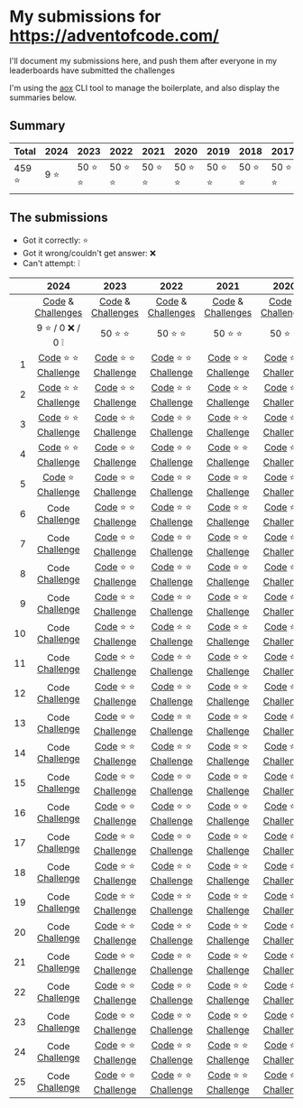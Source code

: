 # My submissions for https://adventofcode.com/

I'll document my submissions here, and push them after everyone in my 
leaderboards have submitted the challenges

I'm using the [aox] CLI tool to manage the boilerplate, and also display the
summaries below.

[aox]: https://github.com/costas-basdekis/aox

## Summary

[//]: # (event-summary-start)

| Total | 2024 | 2023 | 2022 | 2021 | 2020 | 2019 | 2018 | 2017 | 2016 | 2015 |
| --- | --- | --- | --- | --- | --- | --- | --- | --- | --- | --- |
| 459 :star: | 9 :star: | 50 :star: :star: | 50 :star: :star: | 50 :star: :star: | 50 :star: :star: | 50 :star: :star: | 50 :star: :star: | 50 :star: :star: | 50 :star: :star: | 50 :star: :star: |

[//]: # (event-summary-end)

## The submissions

* Got it correctly: :star:
* Got it wrong/couldn't get answer: :x:
* Can't attempt: :grey_exclamation:

[//]: # (submissions-start)

|       | 2024                                                 | 2023                                                 | 2022                                                 | 2021                                                 | 2020                                                 | 2019                                                 | 2018                                                 | 2017                                                 | 2016                                                 | 2015                                                 |
|  ---: | :---:                                                | :---:                                                | :---:                                                | :---:                                                | :---:                                                | :---:                                                | :---:                                                | :---:                                                | :---:                                                | :---:                                                |
|       | [Code][co-24]    &             [Challenges][ch-24]   | [Code][co-23]    &             [Challenges][ch-23]   | [Code][co-22]    &             [Challenges][ch-22]   | [Code][co-21]    &             [Challenges][ch-21]   | [Code][co-20]    &             [Challenges][ch-20]   | [Code][co-19]    &             [Challenges][ch-19]   | [Code][co-18]    &             [Challenges][ch-18]   | [Code][co-17]    &             [Challenges][ch-17]   | [Code][co-16]    &             [Challenges][ch-16]   | [Code][co-15]    &             [Challenges][ch-15]   |
|       | 9 :star: / 0 :x: / 0 :grey_exclamation:              | 50 :star: :star:                                     | 50 :star: :star:                                     | 50 :star: :star:                                     | 50 :star: :star:                                     | 50 :star: :star:                                     | 50 :star: :star:                                     | 50 :star: :star:                                     | 50 :star: :star:                                     | 50 :star: :star:                                     |
|  1    | [Code][co-24-01] :star: :star: [Challenge][ch-24-01] | [Code][co-23-01] :star: :star: [Challenge][ch-23-01] | [Code][co-22-01] :star: :star: [Challenge][ch-22-01] | [Code][co-21-01] :star: :star: [Challenge][ch-21-01] | [Code][co-20-01] :star: :star: [Challenge][ch-20-01] | [Code][co-19-01] :star: :star: [Challenge][ch-19-01] | [Code][co-18-01] :star: :star: [Challenge][ch-18-01] | [Code][co-17-01] :star: :star: [Challenge][ch-17-01] | [Code][co-16-01] :star: :star: [Challenge][ch-16-01] | [Code][co-15-01] :star: :star: [Challenge][ch-15-01] |
|  2    | [Code][co-24-02] :star: :star: [Challenge][ch-24-02] | [Code][co-23-02] :star: :star: [Challenge][ch-23-02] | [Code][co-22-02] :star: :star: [Challenge][ch-22-02] | [Code][co-21-02] :star: :star: [Challenge][ch-21-02] | [Code][co-20-02] :star: :star: [Challenge][ch-20-02] | [Code][co-19-02] :star: :star: [Challenge][ch-19-02] | [Code][co-18-02] :star: :star: [Challenge][ch-18-02] | [Code][co-17-02] :star: :star: [Challenge][ch-17-02] | [Code][co-16-02] :star: :star: [Challenge][ch-16-02] | [Code][co-15-02] :star: :star: [Challenge][ch-15-02] |
|  3    | [Code][co-24-03] :star: :star: [Challenge][ch-24-03] | [Code][co-23-03] :star: :star: [Challenge][ch-23-03] | [Code][co-22-03] :star: :star: [Challenge][ch-22-03] | [Code][co-21-03] :star: :star: [Challenge][ch-21-03] | [Code][co-20-03] :star: :star: [Challenge][ch-20-03] | [Code][co-19-03] :star: :star: [Challenge][ch-19-03] | [Code][co-18-03] :star: :star: [Challenge][ch-18-03] | [Code][co-17-03] :star: :star: [Challenge][ch-17-03] | [Code][co-16-03] :star: :star: [Challenge][ch-16-03] | [Code][co-15-03] :star: :star: [Challenge][ch-15-03] |
|  4    | [Code][co-24-04] :star: :star: [Challenge][ch-24-04] | [Code][co-23-04] :star: :star: [Challenge][ch-23-04] | [Code][co-22-04] :star: :star: [Challenge][ch-22-04] | [Code][co-21-04] :star: :star: [Challenge][ch-21-04] | [Code][co-20-04] :star: :star: [Challenge][ch-20-04] | [Code][co-19-04] :star: :star: [Challenge][ch-19-04] | [Code][co-18-04] :star: :star: [Challenge][ch-18-04] | [Code][co-17-04] :star: :star: [Challenge][ch-17-04] | [Code][co-16-04] :star: :star: [Challenge][ch-16-04] | [Code][co-15-04] :star: :star: [Challenge][ch-15-04] |
|  5    | [Code][co-24-05] :star:        [Challenge][ch-24-05] | [Code][co-23-05] :star: :star: [Challenge][ch-23-05] | [Code][co-22-05] :star: :star: [Challenge][ch-22-05] | [Code][co-21-05] :star: :star: [Challenge][ch-21-05] | [Code][co-20-05] :star: :star: [Challenge][ch-20-05] | [Code][co-19-05] :star: :star: [Challenge][ch-19-05] | [Code][co-18-05] :star: :star: [Challenge][ch-18-05] | [Code][co-17-05] :star: :star: [Challenge][ch-17-05] | [Code][co-16-05] :star: :star: [Challenge][ch-16-05] | [Code][co-15-05] :star: :star: [Challenge][ch-15-05] |
|  6    | Code                           [Challenge][ch-24-06] | [Code][co-23-06] :star: :star: [Challenge][ch-23-06] | [Code][co-22-06] :star: :star: [Challenge][ch-22-06] | [Code][co-21-06] :star: :star: [Challenge][ch-21-06] | [Code][co-20-06] :star: :star: [Challenge][ch-20-06] | [Code][co-19-06] :star: :star: [Challenge][ch-19-06] | [Code][co-18-06] :star: :star: [Challenge][ch-18-06] | [Code][co-17-06] :star: :star: [Challenge][ch-17-06] | [Code][co-16-06] :star: :star: [Challenge][ch-16-06] | [Code][co-15-06] :star: :star: [Challenge][ch-15-06] |
|  7    | Code                           [Challenge][ch-24-07] | [Code][co-23-07] :star: :star: [Challenge][ch-23-07] | [Code][co-22-07] :star: :star: [Challenge][ch-22-07] | [Code][co-21-07] :star: :star: [Challenge][ch-21-07] | [Code][co-20-07] :star: :star: [Challenge][ch-20-07] | [Code][co-19-07] :star: :star: [Challenge][ch-19-07] | [Code][co-18-07] :star: :star: [Challenge][ch-18-07] | [Code][co-17-07] :star: :star: [Challenge][ch-17-07] | [Code][co-16-07] :star: :star: [Challenge][ch-16-07] | [Code][co-15-07] :star: :star: [Challenge][ch-15-07] |
|  8    | Code                           [Challenge][ch-24-08] | [Code][co-23-08] :star: :star: [Challenge][ch-23-08] | [Code][co-22-08] :star: :star: [Challenge][ch-22-08] | [Code][co-21-08] :star: :star: [Challenge][ch-21-08] | [Code][co-20-08] :star: :star: [Challenge][ch-20-08] | [Code][co-19-08] :star: :star: [Challenge][ch-19-08] | [Code][co-18-08] :star: :star: [Challenge][ch-18-08] | [Code][co-17-08] :star: :star: [Challenge][ch-17-08] | [Code][co-16-08] :star: :star: [Challenge][ch-16-08] | [Code][co-15-08] :star: :star: [Challenge][ch-15-08] |
|  9    | Code                           [Challenge][ch-24-09] | [Code][co-23-09] :star: :star: [Challenge][ch-23-09] | [Code][co-22-09] :star: :star: [Challenge][ch-22-09] | [Code][co-21-09] :star: :star: [Challenge][ch-21-09] | [Code][co-20-09] :star: :star: [Challenge][ch-20-09] | [Code][co-19-09] :star: :star: [Challenge][ch-19-09] | [Code][co-18-09] :star: :star: [Challenge][ch-18-09] | [Code][co-17-09] :star: :star: [Challenge][ch-17-09] | [Code][co-16-09] :star: :star: [Challenge][ch-16-09] | [Code][co-15-09] :star: :star: [Challenge][ch-15-09] |
| 10    | Code                           [Challenge][ch-24-10] | [Code][co-23-10] :star: :star: [Challenge][ch-23-10] | [Code][co-22-10] :star: :star: [Challenge][ch-22-10] | [Code][co-21-10] :star: :star: [Challenge][ch-21-10] | [Code][co-20-10] :star: :star: [Challenge][ch-20-10] | [Code][co-19-10] :star: :star: [Challenge][ch-19-10] | [Code][co-18-10] :star: :star: [Challenge][ch-18-10] | [Code][co-17-10] :star: :star: [Challenge][ch-17-10] | [Code][co-16-10] :star: :star: [Challenge][ch-16-10] | [Code][co-15-10] :star: :star: [Challenge][ch-15-10] |
| 11    | Code                           [Challenge][ch-24-11] | [Code][co-23-11] :star: :star: [Challenge][ch-23-11] | [Code][co-22-11] :star: :star: [Challenge][ch-22-11] | [Code][co-21-11] :star: :star: [Challenge][ch-21-11] | [Code][co-20-11] :star: :star: [Challenge][ch-20-11] | [Code][co-19-11] :star: :star: [Challenge][ch-19-11] | [Code][co-18-11] :star: :star: [Challenge][ch-18-11] | [Code][co-17-11] :star: :star: [Challenge][ch-17-11] | [Code][co-16-11] :star: :star: [Challenge][ch-16-11] | [Code][co-15-11] :star: :star: [Challenge][ch-15-11] |
| 12    | Code                           [Challenge][ch-24-12] | [Code][co-23-12] :star: :star: [Challenge][ch-23-12] | [Code][co-22-12] :star: :star: [Challenge][ch-22-12] | [Code][co-21-12] :star: :star: [Challenge][ch-21-12] | [Code][co-20-12] :star: :star: [Challenge][ch-20-12] | [Code][co-19-12] :star: :star: [Challenge][ch-19-12] | [Code][co-18-12] :star: :star: [Challenge][ch-18-12] | [Code][co-17-12] :star: :star: [Challenge][ch-17-12] | [Code][co-16-12] :star: :star: [Challenge][ch-16-12] | [Code][co-15-12] :star: :star: [Challenge][ch-15-12] |
| 13    | Code                           [Challenge][ch-24-13] | [Code][co-23-13] :star: :star: [Challenge][ch-23-13] | [Code][co-22-13] :star: :star: [Challenge][ch-22-13] | [Code][co-21-13] :star: :star: [Challenge][ch-21-13] | [Code][co-20-13] :star: :star: [Challenge][ch-20-13] | [Code][co-19-13] :star: :star: [Challenge][ch-19-13] | [Code][co-18-13] :star: :star: [Challenge][ch-18-13] | [Code][co-17-13] :star: :star: [Challenge][ch-17-13] | [Code][co-16-13] :star: :star: [Challenge][ch-16-13] | [Code][co-15-13] :star: :star: [Challenge][ch-15-13] |
| 14    | Code                           [Challenge][ch-24-14] | [Code][co-23-14] :star: :star: [Challenge][ch-23-14] | [Code][co-22-14] :star: :star: [Challenge][ch-22-14] | [Code][co-21-14] :star: :star: [Challenge][ch-21-14] | [Code][co-20-14] :star: :star: [Challenge][ch-20-14] | [Code][co-19-14] :star: :star: [Challenge][ch-19-14] | [Code][co-18-14] :star: :star: [Challenge][ch-18-14] | [Code][co-17-14] :star: :star: [Challenge][ch-17-14] | [Code][co-16-14] :star: :star: [Challenge][ch-16-14] | [Code][co-15-14] :star: :star: [Challenge][ch-15-14] |
| 15    | Code                           [Challenge][ch-24-15] | [Code][co-23-15] :star: :star: [Challenge][ch-23-15] | [Code][co-22-15] :star: :star: [Challenge][ch-22-15] | [Code][co-21-15] :star: :star: [Challenge][ch-21-15] | [Code][co-20-15] :star: :star: [Challenge][ch-20-15] | [Code][co-19-15] :star: :star: [Challenge][ch-19-15] | [Code][co-18-15] :star: :star: [Challenge][ch-18-15] | [Code][co-17-15] :star: :star: [Challenge][ch-17-15] | [Code][co-16-15] :star: :star: [Challenge][ch-16-15] | [Code][co-15-15] :star: :star: [Challenge][ch-15-15] |
| 16    | Code                           [Challenge][ch-24-16] | [Code][co-23-16] :star: :star: [Challenge][ch-23-16] | [Code][co-22-16] :star: :star: [Challenge][ch-22-16] | [Code][co-21-16] :star: :star: [Challenge][ch-21-16] | [Code][co-20-16] :star: :star: [Challenge][ch-20-16] | [Code][co-19-16] :star: :star: [Challenge][ch-19-16] | [Code][co-18-16] :star: :star: [Challenge][ch-18-16] | [Code][co-17-16] :star: :star: [Challenge][ch-17-16] | [Code][co-16-16] :star: :star: [Challenge][ch-16-16] | [Code][co-15-16] :star: :star: [Challenge][ch-15-16] |
| 17    | Code                           [Challenge][ch-24-17] | [Code][co-23-17] :star: :star: [Challenge][ch-23-17] | [Code][co-22-17] :star: :star: [Challenge][ch-22-17] | [Code][co-21-17] :star: :star: [Challenge][ch-21-17] | [Code][co-20-17] :star: :star: [Challenge][ch-20-17] | [Code][co-19-17] :star: :star: [Challenge][ch-19-17] | [Code][co-18-17] :star: :star: [Challenge][ch-18-17] | [Code][co-17-17] :star: :star: [Challenge][ch-17-17] | [Code][co-16-17] :star: :star: [Challenge][ch-16-17] | [Code][co-15-17] :star: :star: [Challenge][ch-15-17] |
| 18    | Code                           [Challenge][ch-24-18] | [Code][co-23-18] :star: :star: [Challenge][ch-23-18] | [Code][co-22-18] :star: :star: [Challenge][ch-22-18] | [Code][co-21-18] :star: :star: [Challenge][ch-21-18] | [Code][co-20-18] :star: :star: [Challenge][ch-20-18] | [Code][co-19-18] :star: :star: [Challenge][ch-19-18] | [Code][co-18-18] :star: :star: [Challenge][ch-18-18] | [Code][co-17-18] :star: :star: [Challenge][ch-17-18] | [Code][co-16-18] :star: :star: [Challenge][ch-16-18] | [Code][co-15-18] :star: :star: [Challenge][ch-15-18] |
| 19    | Code                           [Challenge][ch-24-19] | [Code][co-23-19] :star: :star: [Challenge][ch-23-19] | [Code][co-22-19] :star: :star: [Challenge][ch-22-19] | [Code][co-21-19] :star: :star: [Challenge][ch-21-19] | [Code][co-20-19] :star: :star: [Challenge][ch-20-19] | [Code][co-19-19] :star: :star: [Challenge][ch-19-19] | [Code][co-18-19] :star: :star: [Challenge][ch-18-19] | [Code][co-17-19] :star: :star: [Challenge][ch-17-19] | [Code][co-16-19] :star: :star: [Challenge][ch-16-19] | [Code][co-15-19] :star: :star: [Challenge][ch-15-19] |
| 20    | Code                           [Challenge][ch-24-20] | [Code][co-23-20] :star: :star: [Challenge][ch-23-20] | [Code][co-22-20] :star: :star: [Challenge][ch-22-20] | [Code][co-21-20] :star: :star: [Challenge][ch-21-20] | [Code][co-20-20] :star: :star: [Challenge][ch-20-20] | [Code][co-19-20] :star: :star: [Challenge][ch-19-20] | [Code][co-18-20] :star: :star: [Challenge][ch-18-20] | [Code][co-17-20] :star: :star: [Challenge][ch-17-20] | [Code][co-16-20] :star: :star: [Challenge][ch-16-20] | [Code][co-15-20] :star: :star: [Challenge][ch-15-20] |
| 21    | Code                           [Challenge][ch-24-21] | [Code][co-23-21] :star: :star: [Challenge][ch-23-21] | [Code][co-22-21] :star: :star: [Challenge][ch-22-21] | [Code][co-21-21] :star: :star: [Challenge][ch-21-21] | [Code][co-20-21] :star: :star: [Challenge][ch-20-21] | [Code][co-19-21] :star: :star: [Challenge][ch-19-21] | [Code][co-18-21] :star: :star: [Challenge][ch-18-21] | [Code][co-17-21] :star: :star: [Challenge][ch-17-21] | [Code][co-16-21] :star: :star: [Challenge][ch-16-21] | [Code][co-15-21] :star: :star: [Challenge][ch-15-21] |
| 22    | Code                           [Challenge][ch-24-22] | [Code][co-23-22] :star: :star: [Challenge][ch-23-22] | [Code][co-22-22] :star: :star: [Challenge][ch-22-22] | [Code][co-21-22] :star: :star: [Challenge][ch-21-22] | [Code][co-20-22] :star: :star: [Challenge][ch-20-22] | [Code][co-19-22] :star: :star: [Challenge][ch-19-22] | [Code][co-18-22] :star: :star: [Challenge][ch-18-22] | [Code][co-17-22] :star: :star: [Challenge][ch-17-22] | [Code][co-16-22] :star: :star: [Challenge][ch-16-22] | [Code][co-15-22] :star: :star: [Challenge][ch-15-22] |
| 23    | Code                           [Challenge][ch-24-23] | [Code][co-23-23] :star: :star: [Challenge][ch-23-23] | [Code][co-22-23] :star: :star: [Challenge][ch-22-23] | [Code][co-21-23] :star: :star: [Challenge][ch-21-23] | [Code][co-20-23] :star: :star: [Challenge][ch-20-23] | [Code][co-19-23] :star: :star: [Challenge][ch-19-23] | [Code][co-18-23] :star: :star: [Challenge][ch-18-23] | [Code][co-17-23] :star: :star: [Challenge][ch-17-23] | [Code][co-16-23] :star: :star: [Challenge][ch-16-23] | [Code][co-15-23] :star: :star: [Challenge][ch-15-23] |
| 24    | Code                           [Challenge][ch-24-24] | [Code][co-23-24] :star: :star: [Challenge][ch-23-24] | [Code][co-22-24] :star: :star: [Challenge][ch-22-24] | [Code][co-21-24] :star: :star: [Challenge][ch-21-24] | [Code][co-20-24] :star: :star: [Challenge][ch-20-24] | [Code][co-19-24] :star: :star: [Challenge][ch-19-24] | [Code][co-18-24] :star: :star: [Challenge][ch-18-24] | [Code][co-17-24] :star: :star: [Challenge][ch-17-24] | [Code][co-16-24] :star: :star: [Challenge][ch-16-24] | [Code][co-15-24] :star: :star: [Challenge][ch-15-24] |
| 25    | Code                           [Challenge][ch-24-25] | [Code][co-23-25] :star: :star: [Challenge][ch-23-25] | [Code][co-22-25] :star: :star: [Challenge][ch-22-25] | [Code][co-21-25] :star: :star: [Challenge][ch-21-25] | [Code][co-20-25] :star: :star: [Challenge][ch-20-25] | [Code][co-19-25] :star: :star: [Challenge][ch-19-25] | [Code][co-18-25] :star: :star: [Challenge][ch-18-25] | [Code][co-17-25] :star: :star: [Challenge][ch-17-25] | [Code][co-16-25] :star: :star: [Challenge][ch-16-25] | [Code][co-15-25] :star: :star: [Challenge][ch-15-25] |

[ch-24]: https://adventofcode.com/2024
[co-24]: year_2024
[ch-24-01]: https://adventofcode.com/2024/day/1
[co-24-01]: year_2024/day_01
[ch-24-02]: https://adventofcode.com/2024/day/2
[co-24-02]: year_2024/day_02
[ch-24-03]: https://adventofcode.com/2024/day/3
[co-24-03]: year_2024/day_03
[ch-24-04]: https://adventofcode.com/2024/day/4
[co-24-04]: year_2024/day_04
[ch-24-05]: https://adventofcode.com/2024/day/5
[co-24-05]: year_2024/day_05
[ch-24-06]: https://adventofcode.com/2024/day/6
[co-24-06]: year_2024/day_06
[ch-24-07]: https://adventofcode.com/2024/day/7
[co-24-07]: year_2024/day_07
[ch-24-08]: https://adventofcode.com/2024/day/8
[co-24-08]: year_2024/day_08
[ch-24-09]: https://adventofcode.com/2024/day/9
[co-24-09]: year_2024/day_09
[ch-24-10]: https://adventofcode.com/2024/day/10
[co-24-10]: year_2024/day_10
[ch-24-11]: https://adventofcode.com/2024/day/11
[co-24-11]: year_2024/day_11
[ch-24-12]: https://adventofcode.com/2024/day/12
[co-24-12]: year_2024/day_12
[ch-24-13]: https://adventofcode.com/2024/day/13
[co-24-13]: year_2024/day_13
[ch-24-14]: https://adventofcode.com/2024/day/14
[co-24-14]: year_2024/day_14
[ch-24-15]: https://adventofcode.com/2024/day/15
[co-24-15]: year_2024/day_15
[ch-24-16]: https://adventofcode.com/2024/day/16
[co-24-16]: year_2024/day_16
[ch-24-17]: https://adventofcode.com/2024/day/17
[co-24-17]: year_2024/day_17
[ch-24-18]: https://adventofcode.com/2024/day/18
[co-24-18]: year_2024/day_18
[ch-24-19]: https://adventofcode.com/2024/day/19
[co-24-19]: year_2024/day_19
[ch-24-20]: https://adventofcode.com/2024/day/20
[co-24-20]: year_2024/day_20
[ch-24-21]: https://adventofcode.com/2024/day/21
[co-24-21]: year_2024/day_21
[ch-24-22]: https://adventofcode.com/2024/day/22
[co-24-22]: year_2024/day_22
[ch-24-23]: https://adventofcode.com/2024/day/23
[co-24-23]: year_2024/day_23
[ch-24-24]: https://adventofcode.com/2024/day/24
[co-24-24]: year_2024/day_24
[ch-24-25]: https://adventofcode.com/2024/day/25
[co-24-25]: year_2024/day_25

[ch-23]: https://adventofcode.com/2023
[co-23]: year_2023
[ch-23-01]: https://adventofcode.com/2023/day/1
[co-23-01]: year_2023/day_01
[ch-23-02]: https://adventofcode.com/2023/day/2
[co-23-02]: year_2023/day_02
[ch-23-03]: https://adventofcode.com/2023/day/3
[co-23-03]: year_2023/day_03
[ch-23-04]: https://adventofcode.com/2023/day/4
[co-23-04]: year_2023/day_04
[ch-23-05]: https://adventofcode.com/2023/day/5
[co-23-05]: year_2023/day_05
[ch-23-06]: https://adventofcode.com/2023/day/6
[co-23-06]: year_2023/day_06
[ch-23-07]: https://adventofcode.com/2023/day/7
[co-23-07]: year_2023/day_07
[ch-23-08]: https://adventofcode.com/2023/day/8
[co-23-08]: year_2023/day_08
[ch-23-09]: https://adventofcode.com/2023/day/9
[co-23-09]: year_2023/day_09
[ch-23-10]: https://adventofcode.com/2023/day/10
[co-23-10]: year_2023/day_10
[ch-23-11]: https://adventofcode.com/2023/day/11
[co-23-11]: year_2023/day_11
[ch-23-12]: https://adventofcode.com/2023/day/12
[co-23-12]: year_2023/day_12
[ch-23-13]: https://adventofcode.com/2023/day/13
[co-23-13]: year_2023/day_13
[ch-23-14]: https://adventofcode.com/2023/day/14
[co-23-14]: year_2023/day_14
[ch-23-15]: https://adventofcode.com/2023/day/15
[co-23-15]: year_2023/day_15
[ch-23-16]: https://adventofcode.com/2023/day/16
[co-23-16]: year_2023/day_16
[ch-23-17]: https://adventofcode.com/2023/day/17
[co-23-17]: year_2023/day_17
[ch-23-18]: https://adventofcode.com/2023/day/18
[co-23-18]: year_2023/day_18
[ch-23-19]: https://adventofcode.com/2023/day/19
[co-23-19]: year_2023/day_19
[ch-23-20]: https://adventofcode.com/2023/day/20
[co-23-20]: year_2023/day_20
[ch-23-21]: https://adventofcode.com/2023/day/21
[co-23-21]: year_2023/day_21
[ch-23-22]: https://adventofcode.com/2023/day/22
[co-23-22]: year_2023/day_22
[ch-23-23]: https://adventofcode.com/2023/day/23
[co-23-23]: year_2023/day_23
[ch-23-24]: https://adventofcode.com/2023/day/24
[co-23-24]: year_2023/day_24
[ch-23-25]: https://adventofcode.com/2023/day/25
[co-23-25]: year_2023/day_25

[ch-22]: https://adventofcode.com/2022
[co-22]: year_2022
[ch-22-01]: https://adventofcode.com/2022/day/1
[co-22-01]: year_2022/day_01
[ch-22-02]: https://adventofcode.com/2022/day/2
[co-22-02]: year_2022/day_02
[ch-22-03]: https://adventofcode.com/2022/day/3
[co-22-03]: year_2022/day_03
[ch-22-04]: https://adventofcode.com/2022/day/4
[co-22-04]: year_2022/day_04
[ch-22-05]: https://adventofcode.com/2022/day/5
[co-22-05]: year_2022/day_05
[ch-22-06]: https://adventofcode.com/2022/day/6
[co-22-06]: year_2022/day_06
[ch-22-07]: https://adventofcode.com/2022/day/7
[co-22-07]: year_2022/day_07
[ch-22-08]: https://adventofcode.com/2022/day/8
[co-22-08]: year_2022/day_08
[ch-22-09]: https://adventofcode.com/2022/day/9
[co-22-09]: year_2022/day_09
[ch-22-10]: https://adventofcode.com/2022/day/10
[co-22-10]: year_2022/day_10
[ch-22-11]: https://adventofcode.com/2022/day/11
[co-22-11]: year_2022/day_11
[ch-22-12]: https://adventofcode.com/2022/day/12
[co-22-12]: year_2022/day_12
[ch-22-13]: https://adventofcode.com/2022/day/13
[co-22-13]: year_2022/day_13
[ch-22-14]: https://adventofcode.com/2022/day/14
[co-22-14]: year_2022/day_14
[ch-22-15]: https://adventofcode.com/2022/day/15
[co-22-15]: year_2022/day_15
[ch-22-16]: https://adventofcode.com/2022/day/16
[co-22-16]: year_2022/day_16
[ch-22-17]: https://adventofcode.com/2022/day/17
[co-22-17]: year_2022/day_17
[ch-22-18]: https://adventofcode.com/2022/day/18
[co-22-18]: year_2022/day_18
[ch-22-19]: https://adventofcode.com/2022/day/19
[co-22-19]: year_2022/day_19
[ch-22-20]: https://adventofcode.com/2022/day/20
[co-22-20]: year_2022/day_20
[ch-22-21]: https://adventofcode.com/2022/day/21
[co-22-21]: year_2022/day_21
[ch-22-22]: https://adventofcode.com/2022/day/22
[co-22-22]: year_2022/day_22
[ch-22-23]: https://adventofcode.com/2022/day/23
[co-22-23]: year_2022/day_23
[ch-22-24]: https://adventofcode.com/2022/day/24
[co-22-24]: year_2022/day_24
[ch-22-25]: https://adventofcode.com/2022/day/25
[co-22-25]: year_2022/day_25

[ch-21]: https://adventofcode.com/2021
[co-21]: year_2021
[ch-21-01]: https://adventofcode.com/2021/day/1
[co-21-01]: year_2021/day_01
[ch-21-02]: https://adventofcode.com/2021/day/2
[co-21-02]: year_2021/day_02
[ch-21-03]: https://adventofcode.com/2021/day/3
[co-21-03]: year_2021/day_03
[ch-21-04]: https://adventofcode.com/2021/day/4
[co-21-04]: year_2021/day_04
[ch-21-05]: https://adventofcode.com/2021/day/5
[co-21-05]: year_2021/day_05
[ch-21-06]: https://adventofcode.com/2021/day/6
[co-21-06]: year_2021/day_06
[ch-21-07]: https://adventofcode.com/2021/day/7
[co-21-07]: year_2021/day_07
[ch-21-08]: https://adventofcode.com/2021/day/8
[co-21-08]: year_2021/day_08
[ch-21-09]: https://adventofcode.com/2021/day/9
[co-21-09]: year_2021/day_09
[ch-21-10]: https://adventofcode.com/2021/day/10
[co-21-10]: year_2021/day_10
[ch-21-11]: https://adventofcode.com/2021/day/11
[co-21-11]: year_2021/day_11
[ch-21-12]: https://adventofcode.com/2021/day/12
[co-21-12]: year_2021/day_12
[ch-21-13]: https://adventofcode.com/2021/day/13
[co-21-13]: year_2021/day_13
[ch-21-14]: https://adventofcode.com/2021/day/14
[co-21-14]: year_2021/day_14
[ch-21-15]: https://adventofcode.com/2021/day/15
[co-21-15]: year_2021/day_15
[ch-21-16]: https://adventofcode.com/2021/day/16
[co-21-16]: year_2021/day_16
[ch-21-17]: https://adventofcode.com/2021/day/17
[co-21-17]: year_2021/day_17
[ch-21-18]: https://adventofcode.com/2021/day/18
[co-21-18]: year_2021/day_18
[ch-21-19]: https://adventofcode.com/2021/day/19
[co-21-19]: year_2021/day_19
[ch-21-20]: https://adventofcode.com/2021/day/20
[co-21-20]: year_2021/day_20
[ch-21-21]: https://adventofcode.com/2021/day/21
[co-21-21]: year_2021/day_21
[ch-21-22]: https://adventofcode.com/2021/day/22
[co-21-22]: year_2021/day_22
[ch-21-23]: https://adventofcode.com/2021/day/23
[co-21-23]: year_2021/day_23
[ch-21-24]: https://adventofcode.com/2021/day/24
[co-21-24]: year_2021/day_24
[ch-21-25]: https://adventofcode.com/2021/day/25
[co-21-25]: year_2021/day_25

[ch-20]: https://adventofcode.com/2020
[co-20]: year_2020
[ch-20-01]: https://adventofcode.com/2020/day/1
[co-20-01]: year_2020/day_01
[ch-20-02]: https://adventofcode.com/2020/day/2
[co-20-02]: year_2020/day_02
[ch-20-03]: https://adventofcode.com/2020/day/3
[co-20-03]: year_2020/day_03
[ch-20-04]: https://adventofcode.com/2020/day/4
[co-20-04]: year_2020/day_04
[ch-20-05]: https://adventofcode.com/2020/day/5
[co-20-05]: year_2020/day_05
[ch-20-06]: https://adventofcode.com/2020/day/6
[co-20-06]: year_2020/day_06
[ch-20-07]: https://adventofcode.com/2020/day/7
[co-20-07]: year_2020/day_07
[ch-20-08]: https://adventofcode.com/2020/day/8
[co-20-08]: year_2020/day_08
[ch-20-09]: https://adventofcode.com/2020/day/9
[co-20-09]: year_2020/day_09
[ch-20-10]: https://adventofcode.com/2020/day/10
[co-20-10]: year_2020/day_10
[ch-20-11]: https://adventofcode.com/2020/day/11
[co-20-11]: year_2020/day_11
[ch-20-12]: https://adventofcode.com/2020/day/12
[co-20-12]: year_2020/day_12
[ch-20-13]: https://adventofcode.com/2020/day/13
[co-20-13]: year_2020/day_13
[ch-20-14]: https://adventofcode.com/2020/day/14
[co-20-14]: year_2020/day_14
[ch-20-15]: https://adventofcode.com/2020/day/15
[co-20-15]: year_2020/day_15
[ch-20-16]: https://adventofcode.com/2020/day/16
[co-20-16]: year_2020/day_16
[ch-20-17]: https://adventofcode.com/2020/day/17
[co-20-17]: year_2020/day_17
[ch-20-18]: https://adventofcode.com/2020/day/18
[co-20-18]: year_2020/day_18
[ch-20-19]: https://adventofcode.com/2020/day/19
[co-20-19]: year_2020/day_19
[ch-20-20]: https://adventofcode.com/2020/day/20
[co-20-20]: year_2020/day_20
[ch-20-21]: https://adventofcode.com/2020/day/21
[co-20-21]: year_2020/day_21
[ch-20-22]: https://adventofcode.com/2020/day/22
[co-20-22]: year_2020/day_22
[ch-20-23]: https://adventofcode.com/2020/day/23
[co-20-23]: year_2020/day_23
[ch-20-24]: https://adventofcode.com/2020/day/24
[co-20-24]: year_2020/day_24
[ch-20-25]: https://adventofcode.com/2020/day/25
[co-20-25]: year_2020/day_25

[ch-19]: https://adventofcode.com/2019
[co-19]: year_2019
[ch-19-01]: https://adventofcode.com/2019/day/1
[co-19-01]: year_2019/day_01
[ch-19-02]: https://adventofcode.com/2019/day/2
[co-19-02]: year_2019/day_02
[ch-19-03]: https://adventofcode.com/2019/day/3
[co-19-03]: year_2019/day_03
[ch-19-04]: https://adventofcode.com/2019/day/4
[co-19-04]: year_2019/day_04
[ch-19-05]: https://adventofcode.com/2019/day/5
[co-19-05]: year_2019/day_05
[ch-19-06]: https://adventofcode.com/2019/day/6
[co-19-06]: year_2019/day_06
[ch-19-07]: https://adventofcode.com/2019/day/7
[co-19-07]: year_2019/day_07
[ch-19-08]: https://adventofcode.com/2019/day/8
[co-19-08]: year_2019/day_08
[ch-19-09]: https://adventofcode.com/2019/day/9
[co-19-09]: year_2019/day_09
[ch-19-10]: https://adventofcode.com/2019/day/10
[co-19-10]: year_2019/day_10
[ch-19-11]: https://adventofcode.com/2019/day/11
[co-19-11]: year_2019/day_11
[ch-19-12]: https://adventofcode.com/2019/day/12
[co-19-12]: year_2019/day_12
[ch-19-13]: https://adventofcode.com/2019/day/13
[co-19-13]: year_2019/day_13
[ch-19-14]: https://adventofcode.com/2019/day/14
[co-19-14]: year_2019/day_14
[ch-19-15]: https://adventofcode.com/2019/day/15
[co-19-15]: year_2019/day_15
[ch-19-16]: https://adventofcode.com/2019/day/16
[co-19-16]: year_2019/day_16
[ch-19-17]: https://adventofcode.com/2019/day/17
[co-19-17]: year_2019/day_17
[ch-19-18]: https://adventofcode.com/2019/day/18
[co-19-18]: year_2019/day_18
[ch-19-19]: https://adventofcode.com/2019/day/19
[co-19-19]: year_2019/day_19
[ch-19-20]: https://adventofcode.com/2019/day/20
[co-19-20]: year_2019/day_20
[ch-19-21]: https://adventofcode.com/2019/day/21
[co-19-21]: year_2019/day_21
[ch-19-22]: https://adventofcode.com/2019/day/22
[co-19-22]: year_2019/day_22
[ch-19-23]: https://adventofcode.com/2019/day/23
[co-19-23]: year_2019/day_23
[ch-19-24]: https://adventofcode.com/2019/day/24
[co-19-24]: year_2019/day_24
[ch-19-25]: https://adventofcode.com/2019/day/25
[co-19-25]: year_2019/day_25

[ch-18]: https://adventofcode.com/2018
[co-18]: year_2018
[ch-18-01]: https://adventofcode.com/2018/day/1
[co-18-01]: year_2018/day_01
[ch-18-02]: https://adventofcode.com/2018/day/2
[co-18-02]: year_2018/day_02
[ch-18-03]: https://adventofcode.com/2018/day/3
[co-18-03]: year_2018/day_03
[ch-18-04]: https://adventofcode.com/2018/day/4
[co-18-04]: year_2018/day_04
[ch-18-05]: https://adventofcode.com/2018/day/5
[co-18-05]: year_2018/day_05
[ch-18-06]: https://adventofcode.com/2018/day/6
[co-18-06]: year_2018/day_06
[ch-18-07]: https://adventofcode.com/2018/day/7
[co-18-07]: year_2018/day_07
[ch-18-08]: https://adventofcode.com/2018/day/8
[co-18-08]: year_2018/day_08
[ch-18-09]: https://adventofcode.com/2018/day/9
[co-18-09]: year_2018/day_09
[ch-18-10]: https://adventofcode.com/2018/day/10
[co-18-10]: year_2018/day_10
[ch-18-11]: https://adventofcode.com/2018/day/11
[co-18-11]: year_2018/day_11
[ch-18-12]: https://adventofcode.com/2018/day/12
[co-18-12]: year_2018/day_12
[ch-18-13]: https://adventofcode.com/2018/day/13
[co-18-13]: year_2018/day_13
[ch-18-14]: https://adventofcode.com/2018/day/14
[co-18-14]: year_2018/day_14
[ch-18-15]: https://adventofcode.com/2018/day/15
[co-18-15]: year_2018/day_15
[ch-18-16]: https://adventofcode.com/2018/day/16
[co-18-16]: year_2018/day_16
[ch-18-17]: https://adventofcode.com/2018/day/17
[co-18-17]: year_2018/day_17
[ch-18-18]: https://adventofcode.com/2018/day/18
[co-18-18]: year_2018/day_18
[ch-18-19]: https://adventofcode.com/2018/day/19
[co-18-19]: year_2018/day_19
[ch-18-20]: https://adventofcode.com/2018/day/20
[co-18-20]: year_2018/day_20
[ch-18-21]: https://adventofcode.com/2018/day/21
[co-18-21]: year_2018/day_21
[ch-18-22]: https://adventofcode.com/2018/day/22
[co-18-22]: year_2018/day_22
[ch-18-23]: https://adventofcode.com/2018/day/23
[co-18-23]: year_2018/day_23
[ch-18-24]: https://adventofcode.com/2018/day/24
[co-18-24]: year_2018/day_24
[ch-18-25]: https://adventofcode.com/2018/day/25
[co-18-25]: year_2018/day_25

[ch-17]: https://adventofcode.com/2017
[co-17]: year_2017
[ch-17-01]: https://adventofcode.com/2017/day/1
[co-17-01]: year_2017/day_01
[ch-17-02]: https://adventofcode.com/2017/day/2
[co-17-02]: year_2017/day_02
[ch-17-03]: https://adventofcode.com/2017/day/3
[co-17-03]: year_2017/day_03
[ch-17-04]: https://adventofcode.com/2017/day/4
[co-17-04]: year_2017/day_04
[ch-17-05]: https://adventofcode.com/2017/day/5
[co-17-05]: year_2017/day_05
[ch-17-06]: https://adventofcode.com/2017/day/6
[co-17-06]: year_2017/day_06
[ch-17-07]: https://adventofcode.com/2017/day/7
[co-17-07]: year_2017/day_07
[ch-17-08]: https://adventofcode.com/2017/day/8
[co-17-08]: year_2017/day_08
[ch-17-09]: https://adventofcode.com/2017/day/9
[co-17-09]: year_2017/day_09
[ch-17-10]: https://adventofcode.com/2017/day/10
[co-17-10]: year_2017/day_10
[ch-17-11]: https://adventofcode.com/2017/day/11
[co-17-11]: year_2017/day_11
[ch-17-12]: https://adventofcode.com/2017/day/12
[co-17-12]: year_2017/day_12
[ch-17-13]: https://adventofcode.com/2017/day/13
[co-17-13]: year_2017/day_13
[ch-17-14]: https://adventofcode.com/2017/day/14
[co-17-14]: year_2017/day_14
[ch-17-15]: https://adventofcode.com/2017/day/15
[co-17-15]: year_2017/day_15
[ch-17-16]: https://adventofcode.com/2017/day/16
[co-17-16]: year_2017/day_16
[ch-17-17]: https://adventofcode.com/2017/day/17
[co-17-17]: year_2017/day_17
[ch-17-18]: https://adventofcode.com/2017/day/18
[co-17-18]: year_2017/day_18
[ch-17-19]: https://adventofcode.com/2017/day/19
[co-17-19]: year_2017/day_19
[ch-17-20]: https://adventofcode.com/2017/day/20
[co-17-20]: year_2017/day_20
[ch-17-21]: https://adventofcode.com/2017/day/21
[co-17-21]: year_2017/day_21
[ch-17-22]: https://adventofcode.com/2017/day/22
[co-17-22]: year_2017/day_22
[ch-17-23]: https://adventofcode.com/2017/day/23
[co-17-23]: year_2017/day_23
[ch-17-24]: https://adventofcode.com/2017/day/24
[co-17-24]: year_2017/day_24
[ch-17-25]: https://adventofcode.com/2017/day/25
[co-17-25]: year_2017/day_25

[ch-16]: https://adventofcode.com/2016
[co-16]: year_2016
[ch-16-01]: https://adventofcode.com/2016/day/1
[co-16-01]: year_2016/day_01
[ch-16-02]: https://adventofcode.com/2016/day/2
[co-16-02]: year_2016/day_02
[ch-16-03]: https://adventofcode.com/2016/day/3
[co-16-03]: year_2016/day_03
[ch-16-04]: https://adventofcode.com/2016/day/4
[co-16-04]: year_2016/day_04
[ch-16-05]: https://adventofcode.com/2016/day/5
[co-16-05]: year_2016/day_05
[ch-16-06]: https://adventofcode.com/2016/day/6
[co-16-06]: year_2016/day_06
[ch-16-07]: https://adventofcode.com/2016/day/7
[co-16-07]: year_2016/day_07
[ch-16-08]: https://adventofcode.com/2016/day/8
[co-16-08]: year_2016/day_08
[ch-16-09]: https://adventofcode.com/2016/day/9
[co-16-09]: year_2016/day_09
[ch-16-10]: https://adventofcode.com/2016/day/10
[co-16-10]: year_2016/day_10
[ch-16-11]: https://adventofcode.com/2016/day/11
[co-16-11]: year_2016/day_11
[ch-16-12]: https://adventofcode.com/2016/day/12
[co-16-12]: year_2016/day_12
[ch-16-13]: https://adventofcode.com/2016/day/13
[co-16-13]: year_2016/day_13
[ch-16-14]: https://adventofcode.com/2016/day/14
[co-16-14]: year_2016/day_14
[ch-16-15]: https://adventofcode.com/2016/day/15
[co-16-15]: year_2016/day_15
[ch-16-16]: https://adventofcode.com/2016/day/16
[co-16-16]: year_2016/day_16
[ch-16-17]: https://adventofcode.com/2016/day/17
[co-16-17]: year_2016/day_17
[ch-16-18]: https://adventofcode.com/2016/day/18
[co-16-18]: year_2016/day_18
[ch-16-19]: https://adventofcode.com/2016/day/19
[co-16-19]: year_2016/day_19
[ch-16-20]: https://adventofcode.com/2016/day/20
[co-16-20]: year_2016/day_20
[ch-16-21]: https://adventofcode.com/2016/day/21
[co-16-21]: year_2016/day_21
[ch-16-22]: https://adventofcode.com/2016/day/22
[co-16-22]: year_2016/day_22
[ch-16-23]: https://adventofcode.com/2016/day/23
[co-16-23]: year_2016/day_23
[ch-16-24]: https://adventofcode.com/2016/day/24
[co-16-24]: year_2016/day_24
[ch-16-25]: https://adventofcode.com/2016/day/25
[co-16-25]: year_2016/day_25

[ch-15]: https://adventofcode.com/2015
[co-15]: year_2015
[ch-15-01]: https://adventofcode.com/2015/day/1
[co-15-01]: year_2015/day_01
[ch-15-02]: https://adventofcode.com/2015/day/2
[co-15-02]: year_2015/day_02
[ch-15-03]: https://adventofcode.com/2015/day/3
[co-15-03]: year_2015/day_03
[ch-15-04]: https://adventofcode.com/2015/day/4
[co-15-04]: year_2015/day_04
[ch-15-05]: https://adventofcode.com/2015/day/5
[co-15-05]: year_2015/day_05
[ch-15-06]: https://adventofcode.com/2015/day/6
[co-15-06]: year_2015/day_06
[ch-15-07]: https://adventofcode.com/2015/day/7
[co-15-07]: year_2015/day_07
[ch-15-08]: https://adventofcode.com/2015/day/8
[co-15-08]: year_2015/day_08
[ch-15-09]: https://adventofcode.com/2015/day/9
[co-15-09]: year_2015/day_09
[ch-15-10]: https://adventofcode.com/2015/day/10
[co-15-10]: year_2015/day_10
[ch-15-11]: https://adventofcode.com/2015/day/11
[co-15-11]: year_2015/day_11
[ch-15-12]: https://adventofcode.com/2015/day/12
[co-15-12]: year_2015/day_12
[ch-15-13]: https://adventofcode.com/2015/day/13
[co-15-13]: year_2015/day_13
[ch-15-14]: https://adventofcode.com/2015/day/14
[co-15-14]: year_2015/day_14
[ch-15-15]: https://adventofcode.com/2015/day/15
[co-15-15]: year_2015/day_15
[ch-15-16]: https://adventofcode.com/2015/day/16
[co-15-16]: year_2015/day_16
[ch-15-17]: https://adventofcode.com/2015/day/17
[co-15-17]: year_2015/day_17
[ch-15-18]: https://adventofcode.com/2015/day/18
[co-15-18]: year_2015/day_18
[ch-15-19]: https://adventofcode.com/2015/day/19
[co-15-19]: year_2015/day_19
[ch-15-20]: https://adventofcode.com/2015/day/20
[co-15-20]: year_2015/day_20
[ch-15-21]: https://adventofcode.com/2015/day/21
[co-15-21]: year_2015/day_21
[ch-15-22]: https://adventofcode.com/2015/day/22
[co-15-22]: year_2015/day_22
[ch-15-23]: https://adventofcode.com/2015/day/23
[co-15-23]: year_2015/day_23
[ch-15-24]: https://adventofcode.com/2015/day/24
[co-15-24]: year_2015/day_24
[ch-15-25]: https://adventofcode.com/2015/day/25
[co-15-25]: year_2015/day_25

[//]: # (submissions-end)
